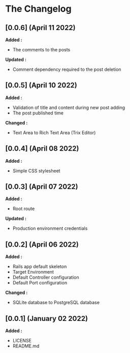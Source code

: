 # The Changelog

## [0.0.6] (April 11 2022)

**Added :**

- The comments to the posts

**Updated :**

- Comment dependency required to the post deletion

## [0.0.5] (April 10 2022)

**Added :**

- Validation of title and content during new post adding
- The post published time

**Changed :**

- Text Area to Rich Text Area (Trix Editor)

## [0.0.4] (April 08 2022)

**Added :**

- Simple CSS stylesheet

## [0.0.3] (April 07 2022)

**Added :**

- Root route

**Updated :**

- Production environment credentials

## [0.0.2] (April 06 2022)

**Added :**

- Rails app default skeleton
- Target Environment
- Default Controller configuration
- Default Port configuration

**Changed :**

- SQLite database to PostgreSQL database

## [0.0.1] (January 02 2022)

**Added :**

- LICENSE
- README.md
